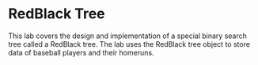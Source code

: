 # RedBlack Tree
This lab covers the design and implementation of a special binary search tree called a RedBlack tree. The lab uses the RedBlack tree object to store data of baseball players and their homeruns.

